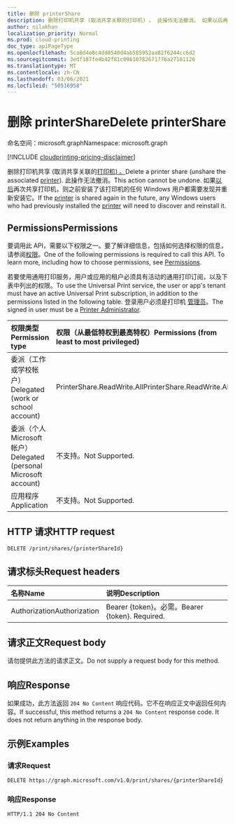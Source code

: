 ```yaml
---
title: 删除 printerShare
description: 删除打印机共享 (取消共享关联的打印机) 。 此操作无法撤消。 如果以后再次共享打印机，则之前安装了打印机的任何 Windows 用户都需要发现并重新安装它。
author: nilakhan
localization_priority: Normal
ms.prod: cloud-printing
doc_type: apiPageType
ms.openlocfilehash: 5ca8d4e8c4dd0540d4ab585952aa82f6244cc6d2
ms.sourcegitcommit: 3edf187fe4b42f81c09610782671776a27161126
ms.translationtype: MT
ms.contentlocale: zh-CN
ms.lasthandoff: 03/06/2021
ms.locfileid: "50516958"
---
```

# <a name="delete-printershare"></a><span data-ttu-id="c00af-105">删除 printerShare</span><span class="sxs-lookup"><span data-stu-id="c00af-105">Delete printerShare</span></span>
<span data-ttu-id="c00af-106">命名空间：microsoft.graph</span><span class="sxs-lookup"><span data-stu-id="c00af-106">Namespace: microsoft.graph</span></span>

[!INCLUDE [cloudprinting-pricing-disclaimer](../../includes/cloudprinting-pricing-disclaimer.md)]

<span data-ttu-id="c00af-107">删除打印机共享 (取消共享关联的[打印机) 。](../resources/printer.md)</span><span class="sxs-lookup"><span data-stu-id="c00af-107">Delete a printer share (unshare the associated [printer](../resources/printer.md)).</span></span> <span data-ttu-id="c00af-108">此操作无法撤消。</span><span class="sxs-lookup"><span data-stu-id="c00af-108">This action cannot be undone.</span></span> <span data-ttu-id="c00af-109">如果[以后](../resources/printer.md)再次共享打印机，则之前安装了该打印机的任何 Windows 用户都需要发现[](../resources/printer.md)并重新安装它。</span><span class="sxs-lookup"><span data-stu-id="c00af-109">If the [printer](../resources/printer.md) is shared again in the future, any Windows users who had previously installed the [printer](../resources/printer.md) will need to discover and reinstall it.</span></span>

## <a name="permissions"></a><span data-ttu-id="c00af-110">Permissions</span><span class="sxs-lookup"><span data-stu-id="c00af-110">Permissions</span></span>
<span data-ttu-id="c00af-p103">要调用此 API，需要以下权限之一。要了解详细信息，包括如何选择权限的信息，请参阅[权限](/graph/permissions-reference)。</span><span class="sxs-lookup"><span data-stu-id="c00af-p103">One of the following permissions is required to call this API. To learn more, including how to choose permissions, see [Permissions](/graph/permissions-reference).</span></span>

<span data-ttu-id="c00af-113">若要使用通用打印服务，用户或应用的租户必须具有活动的通用打印订阅，以及下表中列出的权限。</span><span class="sxs-lookup"><span data-stu-id="c00af-113">To use the Universal Print service, the user or app's tenant must have an active Universal Print subscription, in addition to the permissions listed in the following table.</span></span> <span data-ttu-id="c00af-114">登录用户必须是打印机 [管理员](/azure/active-directory/users-groups-roles/directory-assign-admin-roles#printer-administrator)。</span><span class="sxs-lookup"><span data-stu-id="c00af-114">The signed in user must be a [Printer Administrator](/azure/active-directory/users-groups-roles/directory-assign-admin-roles#printer-administrator).</span></span>

|<span data-ttu-id="c00af-115">权限类型</span><span class="sxs-lookup"><span data-stu-id="c00af-115">Permission type</span></span> | <span data-ttu-id="c00af-116">权限（从最低特权到最高特权）</span><span class="sxs-lookup"><span data-stu-id="c00af-116">Permissions (from least to most privileged)</span></span> |
|:---------------|:--------------------------------------------|
|<span data-ttu-id="c00af-117">委派（工作或学校帐户）</span><span class="sxs-lookup"><span data-stu-id="c00af-117">Delegated (work or school account)</span></span>| <span data-ttu-id="c00af-118">PrinterShare.ReadWrite.All</span><span class="sxs-lookup"><span data-stu-id="c00af-118">PrinterShare.ReadWrite.All</span></span> |
|<span data-ttu-id="c00af-119">委派（个人 Microsoft 帐户）</span><span class="sxs-lookup"><span data-stu-id="c00af-119">Delegated (personal Microsoft account)</span></span>|<span data-ttu-id="c00af-120">不支持。</span><span class="sxs-lookup"><span data-stu-id="c00af-120">Not Supported.</span></span>|
|<span data-ttu-id="c00af-121">应用程序</span><span class="sxs-lookup"><span data-stu-id="c00af-121">Application</span></span>|<span data-ttu-id="c00af-122">不支持。</span><span class="sxs-lookup"><span data-stu-id="c00af-122">Not Supported.</span></span>|

## <a name="http-request"></a><span data-ttu-id="c00af-123">HTTP 请求</span><span class="sxs-lookup"><span data-stu-id="c00af-123">HTTP request</span></span>

<!-- {
  "blockType": "ignored"
}
-->
``` http
DELETE /print/shares/{printerShareId}
```

## <a name="request-headers"></a><span data-ttu-id="c00af-124">请求标头</span><span class="sxs-lookup"><span data-stu-id="c00af-124">Request headers</span></span>
|<span data-ttu-id="c00af-125">名称</span><span class="sxs-lookup"><span data-stu-id="c00af-125">Name</span></span>|<span data-ttu-id="c00af-126">说明</span><span class="sxs-lookup"><span data-stu-id="c00af-126">Description</span></span>|
|:---|:---|
|<span data-ttu-id="c00af-127">Authorization</span><span class="sxs-lookup"><span data-stu-id="c00af-127">Authorization</span></span>|<span data-ttu-id="c00af-p105">Bearer {token}。必需。</span><span class="sxs-lookup"><span data-stu-id="c00af-p105">Bearer {token}. Required.</span></span>|

## <a name="request-body"></a><span data-ttu-id="c00af-130">请求正文</span><span class="sxs-lookup"><span data-stu-id="c00af-130">Request body</span></span>
<span data-ttu-id="c00af-131">请勿提供此方法的请求正文。</span><span class="sxs-lookup"><span data-stu-id="c00af-131">Do not supply a request body for this method.</span></span>

## <a name="response"></a><span data-ttu-id="c00af-132">响应</span><span class="sxs-lookup"><span data-stu-id="c00af-132">Response</span></span>

<span data-ttu-id="c00af-p106">如果成功，此方法返回 `204 No Content` 响应代码。它不在响应正文中返回任何内容。</span><span class="sxs-lookup"><span data-stu-id="c00af-p106">If successful, this method returns a `204 No Content` response code. It does not return anything in the response body.</span></span>

## <a name="examples"></a><span data-ttu-id="c00af-135">示例</span><span class="sxs-lookup"><span data-stu-id="c00af-135">Examples</span></span>

### <a name="request"></a><span data-ttu-id="c00af-136">请求</span><span class="sxs-lookup"><span data-stu-id="c00af-136">Request</span></span>
<!-- {
  "blockType": "request",
  "name": "delete_printershare"
}
-->
``` http
DELETE https://graph.microsoft.com/v1.0/print/shares/{printerShareId}
```


### <a name="response"></a><span data-ttu-id="c00af-137">响应</span><span class="sxs-lookup"><span data-stu-id="c00af-137">Response</span></span>
<!-- {
  "blockType": "response",
  "truncated": true
}
-->
``` http
HTTP/1.1 204 No Content
```

